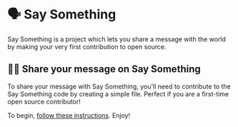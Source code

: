# 🗣️ Say Something

Say Something is a project which lets you share a message with the world by making your very first contribution to open source.

## 💌🚀 Share your message on Say Something

To share your message with Say Something, you'll need to contribute to the Say Something code by creating a simple file. Perfect if you are a first-time open source contributor!

To begin, [follow these instructions](https://just-say-something.vercel.app/write). Enjoy!

